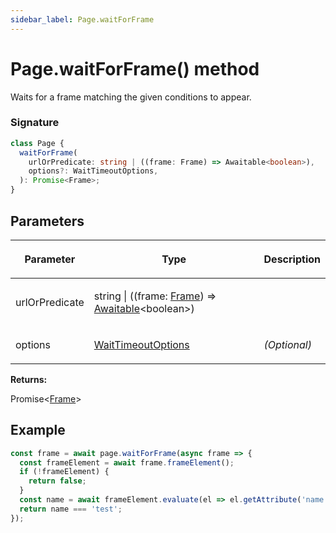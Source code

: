 ```yaml
---
sidebar_label: Page.waitForFrame
---
```


# Page.waitForFrame() method

Waits for a frame matching the given conditions to appear.

### Signature

```typescript
class Page {
  waitForFrame(
    urlOrPredicate: string | ((frame: Frame) => Awaitable<boolean>),
    options?: WaitTimeoutOptions,
  ): Promise<Frame>;
}
```

## Parameters

<table><thead><tr><th>

Parameter

</th><th>

Type

</th><th>

Description

</th></tr></thead>
<tbody><tr><td>

urlOrPredicate

</td><td>

string \| ((frame: [Frame](./puppeteer.frame.md)) =&gt; [Awaitable](./puppeteer.awaitable.md)&lt;boolean&gt;)

</td><td>

</td></tr>
<tr><td>

options

</td><td>

[WaitTimeoutOptions](./puppeteer.waittimeoutoptions.md)

</td><td>

_(Optional)_

</td></tr>
</tbody></table>

**Returns:**

Promise&lt;[Frame](./puppeteer.frame.md)&gt;

## Example

```ts
const frame = await page.waitForFrame(async frame => {
  const frameElement = await frame.frameElement();
  if (!frameElement) {
    return false;
  }
  const name = await frameElement.evaluate(el => el.getAttribute('name'));
  return name === 'test';
});
```
